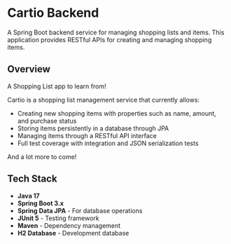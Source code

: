 # Cartio Backend

A Spring Boot backend service for managing shopping lists and items. This application provides RESTful APIs for creating and managing shopping items.

## Overview

A Shopping List app to learn from!

Cartio is a shopping list management service that currently allows:

* Creating new shopping items with properties such as name, amount, and purchase status
* Storing items persistently in a database through JPA
* Managing items through a RESTful API interface
* Full test coverage with integration and JSON serialization tests

And a lot more to come!

## Tech Stack

* **Java 17**
* **Spring Boot 3.x**
* **Spring Data JPA** - For database operations
* **JUnit 5** - Testing framework
* **Maven** - Dependency management
* **H2 Database** - Development database
